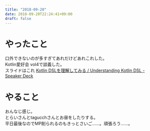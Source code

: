 ```yaml
---
title: "2018-09-20"
date: 2018-09-20T22:24:41+09:00
draft: false
---
```


# やったこと  
口外できないのが多すぎてあれだけどあれこれした。  
Kotlin愛好会 vol4で談義した。  
スライドはこれ [Kotlin DSLを理解してみる / Understanding Kotlin DSL - Speaker Deck](https://speakerdeck.com/yagi2/understanding-kotlin-dsl)  

# やること  
おんなじ感じ。  
とらいさんとtagucchさんとお昼をしたりする。  
平日最後なのでMP削られるのもきっとさいご……。頑張ろう……。  
